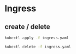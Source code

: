 # Ingress

## create / delete

```bash
kubectl apply -f ingress.yaml

kubectl delete -f ingress.yaml
```
